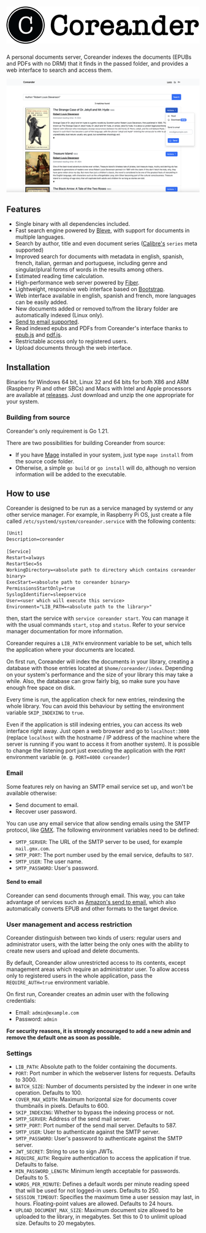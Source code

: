 # ![Coreander logo](readme-header.png)

A personal documents server, Coreander indexes the documents (EPUBs and PDFs with no DRM) that it finds in the passed folder, and provides a web interface to search and access them.

![Coreander screenshot](screenshot.png)

## Features
* Single binary with all dependencies included.
* Fast search engine powered by [Bleve](https://github.com/blevesearch/bleve), with support for documents in multiple languages.
* Search by author, title and even document series ([Calibre's](https://calibre-ebook.com/) `series` meta supported)
* Improved search for documents with metadata in english, spanish, french, italian, german and portuguese, including genre and singular/plural forms of words in the results among others.
* Estimated reading time calculation. 
* High-performance web server powered by [Fiber](https://github.com/gofiber/fiber).
* Lightweight, responsive web interface based on [Bootstrap](https://getbootstrap.com/).
* Web interface available in english, spanish and french, more languages can be easily added.
* New documents added or removed to/from the library folder are automatically indexed (Linux only).
* [Send to email supported](#send-to-email).
* Read indexed epubs and PDFs from Coreander's interface thanks to [epub.js](http://futurepress.org/) and [pdf.js](https://mozilla.github.io/pdf.js/).
* Restrictable access only to registered users.
* Upload documents through the web interface.

## Installation

Binaries for Windows 64 bit, Linux 32 and 64 bits for both X86 and ARM (Raspberry Pi and other SBCs) and Macs with Intel and Apple processors are available at [releases](https://github.com/svera/coreander/releases/latest). Just download and unzip the one appropriate for your system.

### Building from source
Coreander's only requirement is Go 1.21.

There are two possibilities for building Coreander from source:
* If you have [Mage](https://magefile.org) installed in your system, just type `mage install` from the source code folder.
* Otherwise, a simple `go build` or `go install` will do, although no version information will be added to the executable.

## How to use
Coreander is designed to be run as a service managed by systemd or any other service manager. For example, in Raspberry Pi OS, just create a file called `/etc/systemd/system/coreander.service` with the following contents:

```
[Unit]
Description=coreander

[Service]
Restart=always
RestartSec=5s
WorkingDirectory=<absolute path to directory which contains coreander binary>
ExecStart=<absolute path to coreander binary>
PermissionsStartOnly=true
SyslogIdentifier=sleepservice
User=<user which will execute this service>
Environment="LIB_PATH=<absolute path to the library>"

```

then, start the service with `service coreander start`. You can manage it with the usual commands `start`, `stop` and `status`. Refer to your service manager documentation for more information.

Coreander requires a `LIB_PATH` environment variable to be set, which tells the application where your documents are located.

On first run, Coreander will index the documents in your library, creating a database with those entries located at `$home/coreander/index`. Depending on your system's performance and the size of your library this may take a while. Also, the database can grow fairly big, so make sure you have enough free space on disk.

Every time is run, the application check for new entries, reindexing the whole library. You can
avoid this behaviour by setting the environment variable `SKIP_INDEXING` to `true`. 

Even if the application is still indexing entries, you can access its web interface right away. Just open a web browser and go to `localhost:3000` (replace `localhost` with the hostname / IP address of the machine where the server is running if you want to access it from another system). It is possible to change the listening port just executing the application with the `PORT` environment variable (e. g. `PORT=4000 coreander`)

### Email

Some features rely on having an SMTP email service set up, and won't be available otherwise:

* Send document to email.
* Recover user password.

You can use any email service that allow sending emails using the SMTP protocol, like [GMX](https://gmx.com/mail). The following environment variables need to be defined:

* `SMTP_SERVER`: The URL of the SMTP server to be used, for example `mail.gmx.com`.
* `SMTP_PORT`: The port number used by the email service, defaults to `587`.
* `SMTP_USER`: The user name.
* `SMTP_PASSWORD`: User's password.

#### Send to email

Coreander can send documents through email. This way, you can take advantage of services such as [Amazon's send to email](https://www.amazon.com/gp/help/customer/display.html?nodeId=G7NECT4B4ZWHQ8WV), which also automatically converts EPUB and other formats to the target device.

### User management and access restriction

Coreander distinguish between two kinds of users: regular users and administrator users, with the latter being the only ones with the ability to create new users and upload and delete documents.

By default, Coreander allow unrestricted access to its contents, except management areas which require an administrator user. To allow access only to registered users in the whole application, pass the `REQUIRE_AUTH=true` environment variable.

On first run, Coreander creates an admin user with the following credentials:

* Email: `admin@example.com`
* Password: `admin`

**For security reasons, it is strongly encouraged to add a new admin and remove the default one as soon as possible.**

### Settings

* `LIB_PATH`: Absolute path to the folder containing the documents.
* `PORT`: Port number in which the webserver listens for requests. Defaults to 3000.
* `BATCH_SIZE`: Number of documents persisted by the indexer in one write operation. Defaults to 100.
* `COVER_MAX_WIDTH`: Maximum horizontal size for documents cover thumbnails in pixels. Defaults to 600.
* `SKIP_INDEXING`: Whether to bypass the indexing process or not.
* `SMTP_SERVER`: Address of the send mail server.
* `SMTP_PORT`: Port number of the send mail server. Defaults to 587.
* `SMTP_USER`: User to authenticate against the SMTP server.
* `SMTP_PASSWORD`: User's password to authenticate against the SMTP server.
* `JWT_SECRET`: String to use to sign JWTs.
* `REQUIRE_AUTH`: Require authentication to access the application if true. Defaults to false.
* `MIN_PASSWORD_LENGTH`: Minimum length acceptable for passwords. Defaults to 5.
* `WORDS_PER_MINUTE`: Defines a default words per minute reading speed that will be used for not logged-in users. Defaults to 250.
* `SESSION_TIMEOUT`: Specifies the maximum time a user session may last, in hours. Floating-point values are allowed. Defaults to 24 hours.
* `UPLOAD_DOCUMENT_MAX_SIZE`: Maximum document size allowed to be uploaded to the library, in megabytes. Set this to 0 to unlimit upload size. Defaults to 20 megabytes.

